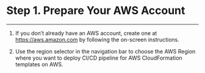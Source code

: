 # Step 1\. Prepare Your AWS Account<a name="step1"></a>

****

1.  If you don’t already have an AWS account, create one at [https://aws\.amazon\.com](https://aws.amazon.com) by following the on\-screen instructions\. 

1.  Use the region selector in the navigation bar to choose the AWS Region where you want to deploy CI/CD pipeline for AWS CloudFormation templates on AWS\. 